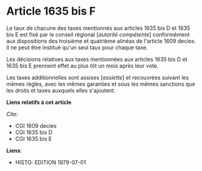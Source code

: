 # Article 1635 bis F

Le taux de chacune des taxes mentionnés aux articles 1635 bis D et 1635 bis E est fixé par le conseil régional [*autorité
compétente*] conformément aux dispositions des troisième et quatrième alinéas de l'article 1609 decies. Il ne peut être
institué qu'un seul taux pour chaque taxe.

Les décisions relatives aux taxes mentionnées aux articles 1635 bis D et 1635 bis E prennent effet au plus tôt un mois après
leur vote.

Les taxes additionnelles sont assises [*assiette*] et recouvrées suivant les mêmes règles, avec les mêmes garanties et sous
les mêmes sanctions que les droits et taxes auxquels elles s'ajoutent.

**Liens relatifs à cet article**

_Cite_:

  - CGI 1609 decies
  - CGI 1635 bis D
  - CGI 1635 bis E

**Liens**:

  - HISTO: EDITION 1979-07-01
